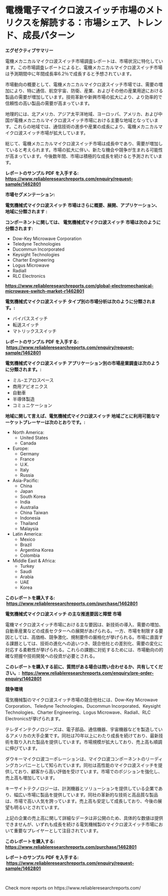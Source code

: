 <p><h1>電機電子マイクロ波スイッチ市場のメトリクスを解読する：市場シェア、トレンド、成長パターン</h1></p><p><strong>エグゼクティブサマリー</strong></p>
<p><p>電機メカニカルマイクロ波スイッチ市場調査レポートは、市場状況に特化しています。この市場調査レポートによると、電機メカニカルマイクロ波スイッチ市場は予測期間中に年間成長率6.2％で成長すると予想されています。</p><p>市場動向の概要として、電機メカニカルマイクロ波スイッチ市場では、需要の増加により、特に通信、航空宇宙、防衛、産業、およびその他の産業用途における製品の需要が増加しています。技術革新や新興市場の拡大により、より効率的で信頼性の高い製品の需要が高まっています。</p><p>地理的には、北アメリカ、アジア太平洋地域、ヨーロッパ、アメリカ、および中国が電機メカニカルマイクロ波スイッチ市場における主要な地域となっています。これらの地域では、通信技術の進歩や産業の成長により、電機メカニカルマイクロ波スイッチ市場が拡大しています。</p><p>総じて、電機メカニカルマイクロ波スイッチ市場は成長中であり、需要が増加していると考えられます。市場の拡大に伴い、新たな機会や競争が生まれる可能性が高まっています。今後数年間、市場は積極的な成長を続けると予測されています。</p></p>
<p><strong>レポートのサンプル PDF を入手する: <a href="https://www.reliableresearchreports.com/enquiry/request-sample/1462801">https://www.reliableresearchreports.com/enquiry/request-sample/1462801</a></strong></p>
<p><strong>市場セグメンテーション:</strong></p>
<p><strong> 電気機械式マイクロ波スイッチ 市場はさらに概要、展開、アプリケーション、地域に分類されます :</strong></p>
<p><strong>コンポーネントに関しては、 電気機械式マイクロ波スイッチ 市場は次のように分類されます: &nbsp;</strong></p>
<p><ul><li>Dow-Key Microwave Corporation</li><li>Teledyne Technologies</li><li>Ducommun Incorporated</li><li>Keysight Technologies</li><li>Charter Engineering</li><li>Logus Microwave</li><li>Radiall</li><li>RLC Electronics</li></ul></p>
<p><strong><a href="https://www.reliableresearchreports.com/global-electromechanical-microwave-switch-market-r1462801">https://www.reliableresearchreports.com/global-electromechanical-microwave-switch-market-r1462801</a></strong></p>
<p><strong> 電気機械式マイクロ波スイッチ タイプ別の市場分析は次のように分類されます。:</strong></p>
<p><ul><li>バイパススイッチ</li><li>転送スイッチ</li><li>マトリックススイッチ</li></ul></p>
<p><strong>レポートのサンプル PDF を入手する: &nbsp;<a href="https://www.reliableresearchreports.com/enquiry/request-sample/1462801">https://www.reliableresearchreports.com/enquiry/request-sample/1462801</a></strong></p>
<p><strong> 電気機械式マイクロ波スイッチ アプリケーション別の市場産業調査は次のように分類されます。:</strong></p>
<p><ul><li>ミル-エアロスペース</li><li>商用アビオニクス</li><li>自動車</li><li>半導体製造</li><li>コミュニケーション</li></ul></p>
<p><strong>地域に関して言えば、電気機械式マイクロ波スイッチ 地域ごとに利用可能なマーケットプレーヤーは次のとおりです。:</strong></p>
<p><ul>
    <li>
        North America:
        <ul>
            <li>United States</li>
            <li>Canada</li>
        </ul>
    </li>
    <li>
        Europe:
        <ul>
            <li>Germany</li>
            <li>France</li>
            <li>U.K.</li>
            <li>Italy</li>
            <li>Russia</li>
        </ul>
    </li>
    <li>
        Asia-Pacific:
        <ul>
            <li>China</li>
            <li>Japan</li>
            <li>South Korea</li>
            <li>India</li>
            <li>Australia</li>
            <li>China Taiwan</li>
            <li>Indonesia</li>
            <li>Thailand</li>
            <li>Malaysia</li>
        </ul>
    </li>
    <li>
        Latin America:
        <ul>
            <li>Mexico</li>
            <li>Brazil</li>
            <li>Argentina Korea</li>
            <li>Colombia</li>
        </ul>
    </li>
    <li>
        Middle East & Africa:
        <ul>
            <li>Turkey</li>
            <li>Saudi</li>
            <li>Arabia</li>
            <li>UAE</li>
            <li>Korea</li>
        </ul>
    </li>
    </ul></p>
<p><strong>このレポートを購入する: &nbsp;<a href="https://www.reliableresearchreports.com/purchase/1462801">https://www.reliableresearchreports.com/purchase/1462801</a></strong></p>
<p><strong>電気機械式マイクロ波スイッチ の主な推進要因と障壁 市場</strong></p>
<p><p>電機マイクロ波スイッチ市場における主な要因は、新技術の導入、需要の増加、自動車産業などの成長セクターへの展開があげられる。一方、市場を制限する要因としては、高価格、競争激化、規制要件の厳格化が挙げられる。市場に直面する課題としては、技術の進化への追いつき、競合他社との差別化、需要の変化に対応する柔軟性が挙げられる。これらの課題に対処するためには、市場動向の的確な把握や技術開発への投資が必要とされる。</p></p>
<p><strong>このレポートを購入する前に、質問がある場合は問い合わせるか、共有してください。:&nbsp; <a href="https://www.reliableresearchreports.com/enquiry/pre-order-enquiry/1462801">https://www.reliableresearchreports.com/enquiry/pre-order-enquiry/1462801</a></strong></p>
<p><strong>競争環境</strong></p>
<p><p>電気機械製のマイクロ波スイッチ市場の競合他社には、Dow-Key Microwave Corporation、Teledyne Technologies、Ducommun Incorporated、Keysight Technologies、Charter Engineering、Logus Microwave、Radiall、RLC Electronicsが挙げられます。</p><p>テレダインテクノロジーズは、電子部品、通信機器、宇宙機器などを製造しているアメリカの大手企業です。同社は70年以上にわたり成長を続けており、最新技術を取り入れた製品を提供しています。市場規模が拡大しており、売上高も順調に伸びています。</p><p>ダウキーマイクロ波コーポレーションは、マイクロ波コンポーネントのリーディングカンパニーとして知られています。同社は高性能のマイクロ波スイッチを提供しており、顧客から高い評価を受けています。市場でのポジションを強化し、売上高も増加しています。</p><p>キーサイトテクノロジーは、計測機器とソリューションを提供している企業であり、幅広い市場に製品を提供しています。同社の革新的な技術と高品質な製品は、市場で高い人気を誇っています。売上高も安定して成長しており、今後の展望も明るいとされています。</p><p>上記の企業の売上高に関して詳細なデータは非公開のため、具体的な数値は提供できませんが、いずれも成長を続ける電気機械製のマイクロ波スイッチ市場において重要なプレイヤーとして注目されています。</p></p>
<p><strong>このレポートを購入する: &nbsp; <a href="https://www.reliableresearchreports.com/purchase/1462801">https://www.reliableresearchreports.com/purchase/1462801</a></strong></p>
<p><strong>レポートのサンプル PDF を入手する: &nbsp;<a href="https://www.reliableresearchreports.com/enquiry/request-sample/1462801">https://www.reliableresearchreports.com/enquiry/request-sample/1462801</a></strong><strong></strong></p>
<p>&nbsp;</p>
<p>Check more reports on https://www.reliableresearchreports.com/</p>